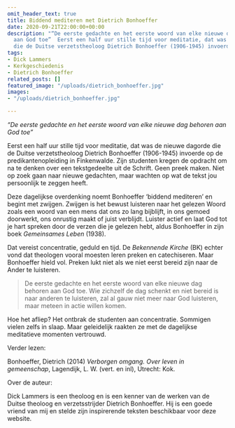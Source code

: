 ```yaml
---
omit_header_text: true
title: Biddend mediteren met Dietrich Bonhoeffer
date: 2020-09-21T22:00:00+00:00
description: "“De eerste gedachte en het eerste woord van elke nieuwe dag behoren
  aan God toe”  Eerst een half uur stille tijd voor meditatie, dat was de nieuwe dagorde
  die de Duitse verzetstheoloog Dietrich Bonhoeffer (1906-1945) invoerde op de predikantenopleiding."
tags:
- Dick Lammers
- Kerkgeschiedenis
- Dietrich Bonhoeffer
related_posts: []
featured_image: "/uploads/dietrich_bonhoeffer.jpg"
images:
- "/uploads/dietrich_bonhoeffer.jpg"

---
```

_“De eerste gedachte en het eerste woord van elke nieuwe dag behoren aan God toe”_

Eerst een half uur stille tijd voor meditatie, dat was de nieuwe dagorde die de Duitse verzetstheoloog Dietrich Bonhoeffer (1906-1945) invoerde op de predikantenopleiding in Finkenwalde. Zijn studenten kregen de opdracht om na te denken over een tekstgedeelte uit de Schrift. Geen preek maken. Niet op zoek gaan naar nieuwe gedachten, maar wachten op wat de tekst jou persoonlijk te zeggen heeft.

Deze dagelijkse overdenking noemt Bonhoeffer ‘biddend mediteren’ en begint met zwijgen. Zwijgen is het bewust luisteren naar het gelezen Woord zoals een woord van een mens dat ons zo lang bijblijft, in ons gemoed doorwerkt, ons onrustig maakt of juist verblijdt. Luister actief en laat God tot je hart spreken door de verzen die je gelezen hebt, aldus Bonhoeffer in zijn boek _Gemeinsames Leben_ (1938).

Dat vereist concentratie, geduld en tijd. De _Bekennende Kirche_ (BK) echter vond dat theologen vooral moesten leren preken en catechiseren. Maar Bonhoeffer hield vol. Preken lukt niet als we niet eerst bereid zijn naar de Ander te luisteren. 

> De eerste gedachte en het eerste woord van elke nieuwe dag behoren aan God toe. Wie zichzelf de dag schenkt en niet bereid is naar anderen te luisteren, zal al gauw niet meer naar God luisteren, maar meteen in actie willen komen.

Hoe het afliep? Het ontbrak de studenten aan concentratie. Sommigen vielen zelfs in slaap. Maar geleidelijk raakten ze met de dagelijkse meditatieve momenten vertrouwd.

Verder lezen:

Bonhoeffer, Dietrich (2014) _Verborgen omgang. Over leven in gemeenschap_, Lagendijk, L. W. (vert. en inl), Utrecht: Kok.

Over de auteur:

Dick Lammers is een theoloog en is een kenner van de werken van de Duitse theoloog en verzetsstrijder Dietrich Bonhoeffer. Hij is een goede vriend van mij en stelde zijn inspirerende teksten beschikbaar voor deze website. 